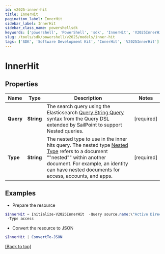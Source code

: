 ```yaml
---
id: v2025-inner-hit
title: InnerHit
pagination_label: InnerHit
sidebar_label: InnerHit
sidebar_class_name: powershellsdk
keywords: ['powershell', 'PowerShell', 'sdk', 'InnerHit', 'V2025InnerHit']
slug: /tools/sdk/powershell/v2025/models/inner-hit
tags: ['SDK', 'Software Development Kit', 'InnerHit', 'V2025InnerHit']
---
```


# InnerHit

## Properties

| Name | Type | Description | Notes |
| --- | --- | --- | --- |
| **Query** | **String** | The search query using the Elasticsearch [Query String Query](https://www.elastic.co/guide/en/elasticsearch/reference/5.2/query-dsl-query-string-query.html#query-string) syntax from the Query DSL extended by SailPoint to support Nested queries. | [required] |
| **Type** | **String** | The nested type to use in the inner hits query. The nested type [Nested Type](https://www.elastic.co/guide/en/elasticsearch/reference/current/nested.html) refers to a document ""nested"" within another document. For example, an identity can have nested documents for access, accounts, and apps. | [required] |

## Examples

- Prepare the resource

```powershell
$InnerHit = Initialize-V2025InnerHit  -Query source.name:\"Active Directory\" `
 -Type access
```

- Convert the resource to JSON

```powershell
$InnerHit | ConvertTo-JSON
```

[[Back to top]](#)
